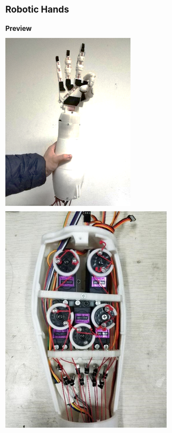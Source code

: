 Robotic Hands
========================

Preview
---------------
 ![Alt text](/images/Product.png)

 ![Alt text](/images/inside.jpg)
